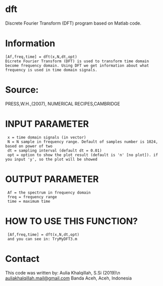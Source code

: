 # dft
Discrete Fourier Transform (DFT) program based on Matlab code.
# Information
```
[Af,freq,time] = dft(x,N,dt,opt) 
Dicrete Fourier Transform (DFT) is used to transform time domain become frequency domain. Using DFT we get information about what frequency is used in time domain signals.
```
# Source:
PRESS,W.H.,(2007), NUMERICAL RECIPES,CAMBRIDGE

# INPUT PARAMETER
```
 x = time domain signals (in vector)
 N = N sample in frequency range. Default of samples number is 1024, based on power of two
 dt = sampling interval (default dt = 0.01)
 opt = option to show the plot result (default is 'n' [no plot]). if you input 'y', so the plot will be showed
```
# OUTPUT PARAMETER
```
 Af = the spectrum in frequency domain
 freq = frequency range
 time = maximum time
``` 
# HOW TO USE THIS FUNCTION?
```
 [Af,freq,time] = dft(x,N,dt,opt)
 and you can see in: TryMyDFT3.m
```
# Contact
 This code was written by: Aulia Khalqillah, S.Si (2019)\n
 auliakhalqillah.mail@gmail.com
 Banda Aceh, Aceh, Indonesia

